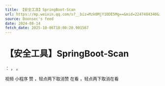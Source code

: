 ```yaml
---
title: 【安全工具】SpringBoot-Scan
url: https://mp.weixin.qq.com/s?__biz=Mzk0MjY1ODE5Mg==&mid=2247484340&idx=1&sn=30b00fc1f79777cb362022a4d8f364d5
source: Doonsec's feed
date: 2024-08-14
fetch_date: 2025-10-06T18:00:20.901567
---
```


# 【安全工具】SpringBoot-Scan

：
，
。

视频
小程序
赞
，轻点两下取消赞
在看
，轻点两下取消在看